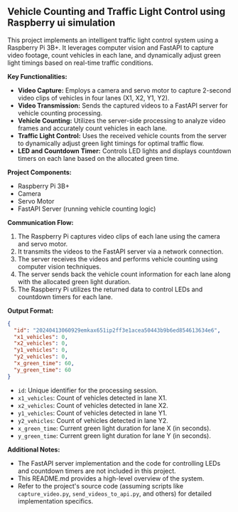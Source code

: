 ## Vehicle Counting and Traffic Light Control using Raspberry  ui simulation

This project implements an intelligent traffic light control system using a Raspberry Pi 3B+. It leverages computer vision and FastAPI to capture video footage, count vehicles in each lane, and dynamically adjust green light timings based on real-time traffic conditions.

**Key Functionalities:**

- **Video Capture:** Employs a camera and servo motor to capture 2-second video clips of vehicles in four lanes (X1, X2, Y1, Y2).
- **Video Transmission:** Sends the captured videos to a FastAPI server for vehicle counting processing.
- **Vehicle Counting:** Utilizes the server-side processing to analyze video frames and accurately count vehicles in each lane.
- **Traffic Light Control:** Uses the received vehicle counts from the server to dynamically adjust green light timings for optimal traffic flow.
- **LED and Countdown Timer:** Controls LED lights and displays countdown timers on each lane based on the allocated green time.

**Project Components:**

- Raspberry Pi 3B+
- Camera
- Servo Motor
- FastAPI Server (running vehicle counting logic)

**Communication Flow:**

1. The Raspberry Pi captures video clips of each lane using the camera and servo motor.
2. It transmits the videos to the FastAPI server via a network connection.
3. The server receives the videos and performs vehicle counting using computer vision techniques.
4. The server sends back the vehicle count information for each lane along with the allocated green light duration.
5. The Raspberry Pi utilizes the returned data to control LEDs and countdown timers for each lane.

**Output Format:**

```json
{
  "id": "20240413060929emkax651ip2ff3e1acea50443b9b6ed854613634e6",
  "x1_vehicles": 0,
  "x2_vehicles": 0,
  "y1_vehicles": 0,
  "y2_vehicles": 0,
  "x_green_time": 60,
  "y_green_time": 60
}
```

- `id`: Unique identifier for the processing session.
- `x1_vehicles`: Count of vehicles detected in lane X1.
- `x2_vehicles`: Count of vehicles detected in lane X2.
- `y1_vehicles`: Count of vehicles detected in lane Y1.
- `y2_vehicles`: Count of vehicles detected in lane Y2.
- `x_green_time`: Current green light duration for lane X (in seconds).
- `y_green_time`: Current green light duration for lane Y (in seconds).

**Additional Notes:**

- The FastAPI server implementation and the code for controlling LEDs and countdown timers are not included in this project.
- This README.md provides a high-level overview of the system.
- Refer to the project's source code (assuming scripts like `capture_video.py`, `send_videos_to_api.py`, and others) for detailed implementation specifics.
